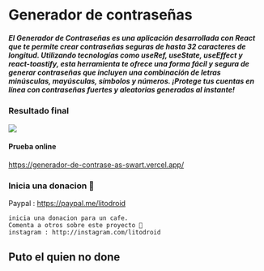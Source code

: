# Generador de contraseñas

##### El Generador de Contraseñas es una aplicación desarrollada con React que te permite crear contraseñas seguras de hasta 32 caracteres de longitud. Utilizando tecnologías como useRef, useState, useEffect y react-toastify, esta herramienta te ofrece una forma fácil y segura de generar contraseñas que incluyen una combinación de letras minúsculas, mayúsculas, símbolos y números. ¡Protege tus cuentas en línea con contraseñas fuertes y aleatorias generadas al instante!

### Resultado final

![](https://i.imgur.com/iMm5jVo.png)

#### Prueba online
https://generador-de-contrase-as-swart.vercel.app/
    
### Inicia una donacion 🎁
 Paypal : https://paypal.me/litodroid
 
    inicia una donacion para un cafe.
    Comenta a otros sobre este proyecto 📢
    instagram : http://instagram.com/litodroid

## Puto el quien no done
